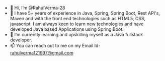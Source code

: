 - 👋 Hi, I’m @RahulVerma-28
- 👀 I have 5+ years of experience in Java, Spring, Spring Boot, Rest API's, Maven and with the front end technologies such as HTML5, CSS, javascript. I am always keen to learn new technologies and have developed Java based Applications using Spring Boot.
- 🌱 I’m currently learning and upskilling myself as a Java fullstack developer.
- 📫 You can reach out to me on my Email Id- rahulverma121997@gmail.com

<!---
RahulVerma-28/RahulVerma-28 is a ✨ special ✨ repository because its `README.md` (this file) appears on your GitHub profile.
You can click the Preview link to take a look at your changes.
--->

